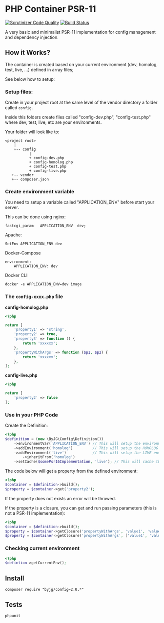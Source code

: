# PHP Container PSR-11

[![Scrutinizer Code Quality](https://scrutinizer-ci.com/g/byjg/config/badges/quality-score.png?b=master)](https://scrutinizer-ci.com/g/byjg/config/?branch=master)
[![Build Status](https://travis-ci.org/byjg/config.svg?branch=master)](https://travis-ci.org/byjg/config)

A very basic and minimalist PSR-11 implementation for config management and dependency injection.

## How it Works?

The container is created based on your current environment (dev, homolog, test, live, ...) defined in array files;

See below how to setup:

### Setup files:

Create in your project root at the same level of the vendor directory a folder called `config`. 

Inside this folders create files called "config-dev.php", "config-test.php" where dev, test, live, etc
are your environments. 

Your folder will look like to:

```
<project root>
    |
    +-- config
           |
           + config-dev.php
           + config-homolog.php
           + config-test.php
           + config-live.php
   +-- vendor
   +-- composer.json
```

### Create environment variable

You need to setup a variable called "APPLICATION_ENV" before start your server. 

This can be done using nginx:

```
fastcgi_param   APPLICATION_ENV  dev;
```

Apache:

```
SetEnv APPLICATION_ENV dev
```

Docker-Compose

```
environment:
    APPLICATION_ENV: dev
```

Docker CLI

```
docker -e APPLICATION_ENV=dev image
```

### The `config-xxxx.php` file

**config-homolog.php**
```php
<?php

return [
    'property1' => 'string',
    'property2' => true,
    'property3' => function () {
        return 'xxxxxx';
    },
    'propertyWithArgs' => function ($p1, $p2) {
        return 'xxxxxx';
    },
];
```

**config-live.php**
```php
<?php

return [
    'property2' => false
];
```

### Use in your PHP Code

Create the Definition:

```php
<?php
$definition = (new \ByJG\Config\Definition())
    ->environmentVar('APPLICATION_ENV') // This will setup the environment var to 'APPLICATION_ENV' (default)
    ->addEnvironment('homolog')         // This will setup the HOMOLOG environment
    ->addEnvironment('live')            // This will setup the LIVE environenment inherited HOMOLOG
        ->inheritFrom('homolog')
    ->setCache($somePsr16Implementation, 'live'); // This will cache the result only to live Environment;
```

The code below will get a property from the defined environment:

```php
<?php
$container = $definition->build();
$property = $container->get('property2');
```

If the property does not exists an error will be throwed.


If the property is a closure, you can get and run passing parameters (this is not a PSR-11 implementation):

```php
<?php
$container = $definition->build();
$property = $container->getClosure('propertyWithArgs', 'value1', 'value2');
$property = $container->getClosure('propertyWithArgs', ['value1', 'value2']);
```

### Checking current environment

```php
<?php
$defintion->getCurrentEnv();
```

## Install

```
composer require "byjg/config=2.0.*"
```

## Tests

```
phpunit
```

